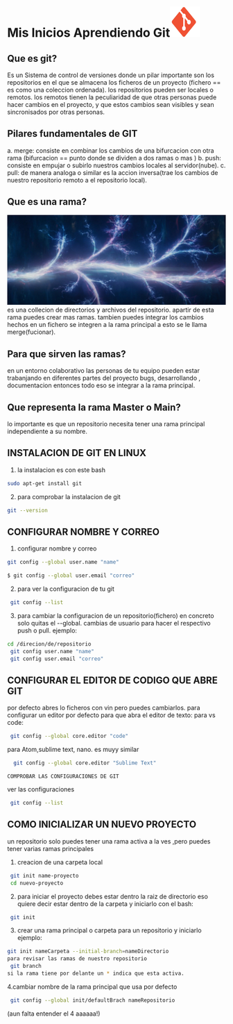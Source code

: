 #       Mis Inicios Aprendiendo Git<img src="../img/logo-git.png" width="70" height="70" />
##  Que es git?
 Es un Sistema de control de versiones donde un pilar importante son los repositorios en el que se almacena los ficheros de un proyecto (fichero == es  como una coleccion ordenada).
 los repositorios pueden ser locales o remotos.
 los remotos tienen la peculiaridad de que otras personas puede hacer cambios en el proyecto, y que estos cambios sean visibles y sean sincronisados por otras personas.
## Pilares fundamentales de GIT
a. merge: consiste en combinar los cambios de una bifurcacion con otra rama
(bifurcacion == punto donde se dividen a dos ramas o mas )
b. push: consiste en empujar o subirlo nuestros cambios locales al servidor(nube).
c. pull: de manera analoga o similar es la accion inversa(trae los cambios de nuestro repositorio remoto a el repositorio local).

## Que es una rama?
![univeros](../img/universo.png) 
es una collecion de directorios y archivos del repositorio.
apartir de esta rama puedes crear mas ramas. tambien puedes integrar los cambios hechos en un fichero se integren a la rama principal a esto se le llama merge(fucionar).
## Para que sirven las ramas?
en un entorno colaborativo las personas de tu equipo pueden estar trabanjando en diferentes partes del proyecto bugs, desarrollando , documentacion entonces todo eso se integrar a la rama principal.

## Que representa la rama Master o Main?
lo importante es que un repositorio necesita tener una rama principal independiente a su nombre.


##  INSTALACION DE GIT EN LINUX
1. la instalacion es con este bash
```bash
sudo apt-get install git
```
2. para comprobar la instalacion de git
```bash
git --version
```

##  CONFIGURAR NOMBRE Y CORREO
1. configurar nombre y correo
```bash 
git config --global user.name "name"
```
```bash
$ git config --global user.email "correo"
```

2. para ver la configuracion de tu git
```bash
 git config --list
```

3. para cambiar la configuracion de un repositorio(fichero) en concreto solo quitas el --global.
cambias de usuario para hacer el respectivo push o pull.
ejemplo:
```bash
cd /direcion/de/repositorio
 git config user.name "name"
 git config user.email "correo"
```

##  CONFIGURAR EL EDITOR DE CODIGO QUE ABRE GIT
por defecto abres lo ficheros con vin pero puedes cambiarlos.
para configurar un editor por defecto para que abra el editor de texto:
 para vs code:
```bash
 git config --global core.editor "code"
```

 para Atom,sublime text, nano. es muyy similar
```bash
  git config --global core.editor "Sublime Text"
```
    COMPROBAR LAS CONFIGURACIONES DE GIT
ver las configuraciones
```bash
 git config --list
```
##   COMO INICIALIZAR UN NUEVO PROYECTO
un repositorio solo puedes tener una rama activa a la ves ,pero puedes tener varias ramas principales
1. creacion de una carpeta local
```bash
 git init name-proyecto
 cd nuevo-proyecto
```
2. para iniciar el proyecto debes estar dentro la raiz de directorio eso quiere decir estar dentro de la carpeta y iniciarlo con el bash:
```bash
 git init
```
3. crear una rama principal o carpeta para un repositorio y iniciarlo
ejemplo:
```bash
git init nameCarpeta --initial-branch=nameDirectorio
para revisar las ramas de nuestro repositorio
 git branch
si la rama tiene por delante un * indica que esta activa.
```

4.cambiar nombre de la rama principal que usa por defecto
```bash
 git config --global init/defaultBrach nameRepositorio
```
(aun falta entender el 4 aaaaaa!)







